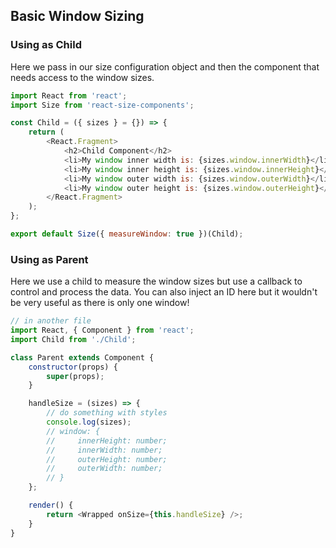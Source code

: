 ## Basic Window Sizing

<!-- STORY -->

### Using as Child

Here we pass in our size configuration object and then the component that needs access to the window sizes.

```js
import React from 'react';
import Size from 'react-size-components';

const Child = ({ sizes } = {}) => {
    return (
        <React.Fragment>
            <h2>Child Component</h2>
            <li>My window inner width is: {sizes.window.innerWidth}</li>
            <li>My window inner height is: {sizes.window.innerHeight}</li>
            <li>My window outer width is: {sizes.window.outerWidth}</li>
            <li>My window outer height is: {sizes.window.outerHeight}</li>
        </React.Fragment>
    );
};

export default Size({ measureWindow: true })(Child);
```

### Using as Parent

Here we use a child to measure the window sizes but use a callback to control and process the data. You can also inject an ID here but it wouldn't be very useful as there is only one window!

```js
// in another file
import React, { Component } from 'react';
import Child from './Child';

class Parent extends Component {
    constructor(props) {
        super(props);
    }

    handleSize = (sizes) => {
        // do something with styles
        console.log(sizes);
        // window: {
        //     innerHeight: number;
        //     innerWidth: number;
        //     outerHeight: number;
        //     outerWidth: number;
        // }
    };

    render() {
        return <Wrapped onSize={this.handleSize} />;
    }
}
```
